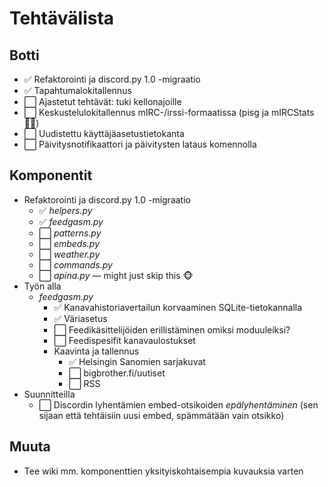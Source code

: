 # Tehtävälista

## Botti
- ✅ Refaktorointi ja discord.py 1.0 -migraatio
- ✅ Tapahtumalokitallennus
- ⬜ Ajastetut tehtävät: tuki kellonajoille
- ⬜ Keskustelulokitallennus mIRC-/irssi-formaatissa (pisg ja mIRCStats 🖐🏼)
- ⬜ Uudistettu käyttäjäasetustietokanta
- ⬜ Päivitysnotifikaattori ja päivitysten lataus komennolla


## Komponentit
- Refaktorointi ja discord.py 1.0 -migraatio
    - ✅ *helpers.py*
    - ✅ *feedgasm.py*
    - ⬜ *patterns.py*
    - ⬜ *embeds.py*
    - ⬜ *weather.py*
    - ⬜ *commands.py*
    - ⬜ *apina.py* — might just skip this 🐵
- Työn alla
    - *feedgasm.py* 
        - ✅ Kanavahistoriavertailun korvaaminen SQLite-tietokannalla
        - ✅ Väriasetus
        - ⬜ Feedikäsittelijöiden erillistäminen omiksi moduuleiksi?
        - ⬜ Feedispesifit kanavaulostukset
        - Kaavinta ja tallennus 
            - ✅ Helsingin Sanomien sarjakuvat
            - ⬜ bigbrother.fi/uutiset
            - ⬜ RSS
- Suunnitteilla
    - ⬜ Discordin lyhentämien embed-otsikoiden *epälyhentäminen* (sen sijaan että tehtäisiin uusi embed, spämmätään vain otsikko)


## Muuta

- Tee wiki mm. komponenttien yksityiskohtaisempia kuvauksia varten



